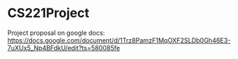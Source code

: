 # CS221Project

Project proposal on google docs:
https://docs.google.com/document/d/1Trz8PamzF1MqOXF2SLDb0Gh46E3-7uXUx5_Np4BFdkU/edit?ts=580085fe
